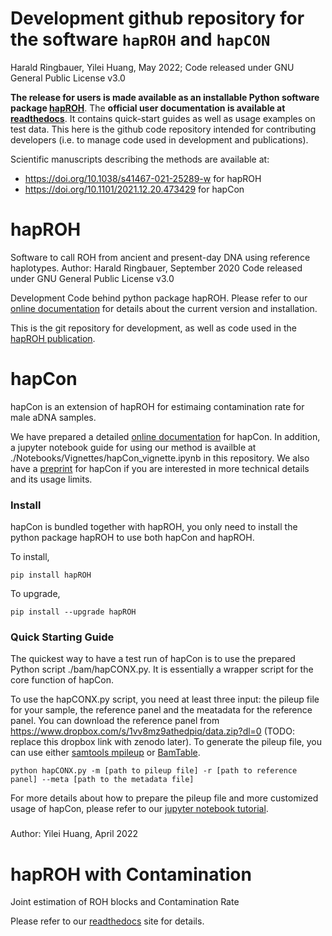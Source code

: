 # Development github repository for the software ``hapROH`` and ``hapCON``
Harald Ringbauer, Yilei Huang, May 2022; Code released under GNU General Public License v3.0

**The release for users is made available as an installable Python software package [hapROH](https://pypi.org/project/hapROH/)**. The **official user documentation is available at [readthedocs](https://haproh.readthedocs.io/en/latest/intro.html)**. It contains quick-start guides as well as usage examples on test data. This here is the github code repository intended for contributing developers (i.e. to manage code used in development and publications). 

Scientific manuscripts describing the methods are available at:
- https://doi.org/10.1038/s41467-021-25289-w for hapROH
- https://doi.org/10.1101/2021.12.20.473429 for hapCon



# hapROH
Software to call ROH from ancient and present-day DNA using reference haplotypes.
Author: Harald Ringbauer, September 2020
Code released under GNU General Public License v3.0

Development Code behind python package hapROH. Please refer to our [online documentation](https://haproh.readthedocs.io/en/latest/tutorial.html) for details about the current version and installation.

This is the git repository for development, as well as code used in the [hapROH publication](https://doi.org/10.1038/s41467-021-25289-w).


# hapCon
hapCon is an extension of hapROH for estimaing contamination rate for male aDNA samples.

We have prepared a detailed [online documentation](https://haproh.readthedocs.io/en/latest/hapCON.html) for hapCon. In addition, a jupyter notebook guide for using our method is availble at ./Notebooks/Vignettes/hapCon_vignette.ipynb in this repository. We also have a [preprint](https://www.biorxiv.org/content/10.1101/2021.12.20.473429v1) for hapCon if you are interested in more technical details and its usage limits.

### Install
hapCon is bundled together with hapROH, you only need to install the python package hapROH to use both hapCon and hapROH.

To install,

    pip install hapROH

To upgrade,

    pip install --upgrade hapROH

### Quick Starting Guide
The quickest way to have a test run of hapCon is to use the prepared Python script ./bam/hapCONX.py. It is essentially a wrapper script for the core function of hapCon.

To use the hapCONX.py script, you need at least three input: the pileup file for your sample, the reference panel and the meatadata for the reference panel. You can download the reference panel from https://www.dropbox.com/s/1vv8mz9athedpiq/data.zip?dl=0 (TODO: replace this dropbox link with zenodo later). To generate the pileup file, you can use either [samtools mpileup](http://www.htslib.org/doc/samtools-mpileup.html) or [BamTable](https://bioinf.eva.mpg.de/BamTable/).
    
    python hapCONX.py -m [path to pileup file] -r [path to reference panel] --meta [path to the metadata file]
    
For more details about how to prepare the pileup file and more customized usage of hapCon, please refer to our [jupyter notebook tutorial](https://github.com/hyl317/hapROH/blob/master/Notebooks/Vignettes/hapCon_vignette.ipynb).

###

Author: Yilei Huang, April 2022

# hapROH with Contamination
Joint estimation of ROH blocks and Contamination Rate

Please refer to our [readthedocs](https://haproh.readthedocs.io/en/latest/hapROH_with_contamination.html) site for details.
